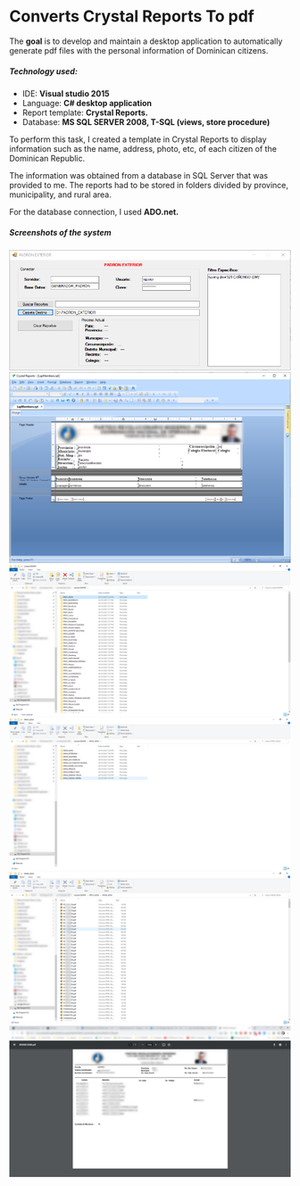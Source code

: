 # Converts Crystal Reports To pdf

The **goal** is to develop and maintain a desktop application to automatically generate pdf files with the personal information of Dominican citizens.

##### Technology used:
* IDE: **Visual studio 2015**
* Language: **C# desktop application**
* Report template: **Crystal Reports.**
* Database: **MS SQL SERVER 2008, T-SQL (views, store procedure)**

To perform this task, I created a template in Crystal Reports to display information such as the name, address, photo, etc, of each citizen of the Dominican Republic.

The information was obtained from a database in SQL Server that was provided to me. The reports had to be stored in folders divided by province, municipality, and rural area.

For the database connection, I used **ADO.net.**


##### Screenshots of the system

![](2022-06-20_12h29_04.png)
![](2022-06-20_12h31_57.png)
![](2022-06-20_12h33_46.png)
![](2022-06-20_12h34_35.png)
![](2022-06-20_12h37_19.png)
![](2022-06-20_14h09_18.png)